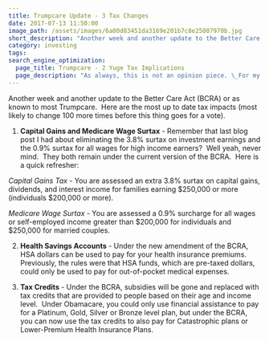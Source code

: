 ```yaml
---
title: Trumpcare Update - 3 Tax Changes
date: 2017-07-13 11:50:00
image_path: /assets/images/6a00d83451da3169e201b7c8e25007970b.jpg
short_description: "Another week and another update to the Better Care Act (BCRA) or as known to most Trumpcare. \_Here are the most up to date tax impacts (most likely to change 100 more times before this thing goes for a vote):"
category: investing
tags:
search_engine_optimization:
  page_title: Trumpcare - 2 Yuge Tax Implications
  page_description: "As always, this is not an opinion piece. \_For my full stance on the Better Care Act (BCRA) you'll have to wait for my exclusive Rachel Maddow interview airing soon. \_For now, we can look at the tax implications if the current BCRA is passed through the senate."
---
```



Another week and another update to the Better Care Act (BCRA) or as known to most Trumpcare. &nbsp;Here are the most up to date tax impacts (most likely to change 100 more times before this thing goes for a vote).

1) **Capital Gains and Medicare Wage Surtax** - Remember that last blog post I had about eliminating the 3.8% surtax on investment earnings and the 0.9% surtax for all wages for high income earners? &nbsp;Well yeah, never mind. &nbsp;They both remain under the current version of the BCRA. &nbsp;Here is a quick refresher:

*Capital Gains Tax* - You are assessed an extra 3.8% surtax on capital gains, dividends, and interest income for families earning $250,000 or more (individuals $200,000 or more). &nbsp;

*Medicare Wage Surtax* - You are assessed a 0.9% surcharge for all wages or self-employed income greater than $200,000 for individuals and $250,000 for married couples. &nbsp;

2) **Health Savings Accounts** - Under the new amendment of the BCRA, HSA dollars can be used to pay for your health insurance premiums. Previously, the rules were that HSA funds, which are pre-taxed dollars, could only be used to pay for out-of-pocket medical expenses.

3) **Tax Credits** - Under the BCRA, subsidies will be gone and replaced with tax credits that are provided to people based on their age and income level. &nbsp;Under Obamacare, you could only use financial assistance to pay for a Platinum, Gold, Silver or Bronze level plan, but under the BCRA, you can now use the tax credits to also pay for Catastrophic plans or Lower-Premium Health Insurance Plans.&nbsp;